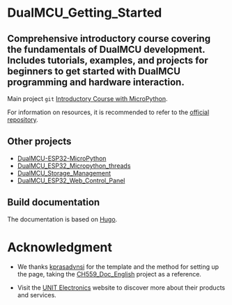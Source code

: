 # DualMCU_Getting_Started
Comprehensive introductory course covering the fundamentals of DualMCU development. Includes tutorials, examples, and projects for beginners to get started with DualMCU programming and hardware interaction.
---
Main project `git`
[Introductory Course with MicroPython](https://unit-electronics.github.io/DualMCU_Curso_introductorio/).

For information on resources, it is recommended to refer to the [official repository](https://github.com/UNIT-Electronics/DualMCU).



## Other projects
+ [DualMCU-ESP32-MicroPython](https://github.com/UNIT-Electronics/DualMCU-ESP32-MicroPython)
+ [DualMCU_ESP32_Micropython_threads](https://github.com/UNIT-Electronics/DualMCU_ESP32_Micropython_threads)
 + [DualMCU_Storage_Management](https://github.com/UNIT-Electronics/DualMCU_Storage_Management)
 + [DualMCU_ESP32_Web_Control_Panel](https://github.com/UNIT-Electronics/DualMCU_ESP32_Web_Control_Panel)


## Build documentation

The documentation is based on [Hugo](https://gohugo.io/).

# Acknowledgment


+ We thanks [kprasadvnsi](https://github.com/kprasadvnsi) for the template and the method for setting up the page, taking the [CH559_Doc_English](https://github.com/kprasadvnsi/CH559_Doc_English) project as a reference.

+ Visit the [UNIT Electronics](https://uelectronics.com/) website to discover more about their products and services.